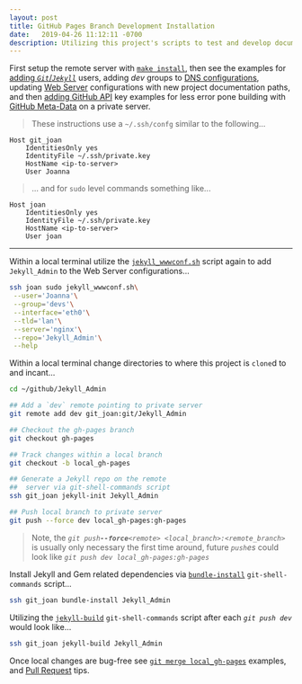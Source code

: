 ```yaml
---
layout: post
title: GitHub Pages Branch Development Installation
date:   2019-04-26 11:12:11 -0700
description: Utilizing this project's scripts to test and develop documentation for this project
---
```


First setup the remote server with [`make install`][docs_install], then see the examples for [adding _`Git`_/_`Jekyll`_][docs_jekyll_usermod] users, adding _dev_ groups to [DNS configurations][docs_jekyll_dnsconf], updating [Web Server][docs_jekyll_wwwconf] configurations with new project documentation paths, and then [adding GitHub API][docs_edit_configs] key examples for less error pone building with [GitHub Meta-Data][help_github_metadata] on a private server.


> These instructions use a `~/.ssh/confg` similar to the following...


```
Host git_joan
    IdentitiesOnly yes
    IdentityFile ~/.ssh/private.key
    HostName <ip-to-server>
    User Joanna
```


> ... and for `sudo` level commands something like...


```
Host joan
    IdentitiesOnly yes
    IdentityFile ~/.ssh/private.key
    HostName <ip-to-server>
    User joan
```


___


Within a local terminal utilize the [`jekyll_wwwconf.sh`][docs_jekyll_wwwconf] script again to add `Jekyll_Admin` to the Web Server configurations...


```bash
ssh joan sudo jekyll_wwwconf.sh\
 --user='Joanna'\
 --group='devs'\
 --interface='eth0'\
 --tld='lan'\
 --server='nginx'\
 --repo='Jekyll_Admin'\
 --help
```


Within a local terminal change directories to where this project is `clone`d to and incant...


```bash
cd ~/github/Jekyll_Admin

## Add a `dev` remote pointing to private server
git remote add dev git_joan:git/Jekyll_Admin

## Checkout the gh-pages branch
git checkout gh-pages

## Track changes within a local branch
git checkout -b local_gh-pages

## Generate a Jekyll repo on the remote
##  server via git-shell-commands script
ssh git_joan jekyll-init Jekyll_Admin

## Push local branch to private server
git push --force dev local_gh-pages:gh-pages
```


> Note, the _`git push`**` --force `**`<remote> <local_branch>:<remote_branch>`_ is usually only necessary the first time around, future _`push`es_ could look like _`git push dev local_gh-pages:gh-pages`_


Install Jekyll and Gem related dependencies via [`bundle-install`][docs_bundle_install] `git-shell-commands` script...


```bash
ssh git_joan bundle-install Jekyll_Admin
```


Utilizing the [`jekyll-build`][docs_jekyll_build] `git-shell-commands` script after each _`git push dev`_ would look like...


```bash
ssh git_joan jekyll-build Jekyll_Admin
```


Once local changes are bug-free see [`git merge local_gh-pages`][docs_merge] examples, and [Pull Request][docs_pull_request] tips.



[docs_install]: /administration/installation.html
[docs_jekyll_usermod]: /administration/jekyll_usermod.html
[docs_jekyll_dnsconf]: /administration/jekyll_dnsconf.html
[docs_jekyll_wwwconf]: /administration/jekyll_wwwconf.html

[docs_bundle_install]: /git_shell_commands/bundle-install.html
[docs_jekyll_build]: /git_shell_commands/jekyll-build.html
[docs_edit_configs]: /git_shell_commands/edit-configs.html

[docs_merge]: /contributing/merge.html
[docs_pull_request]: /contributing/pull_request.html

[help_github_metadata]: https://help.github.com/en/articles/repository-metadata-on-github-pages

